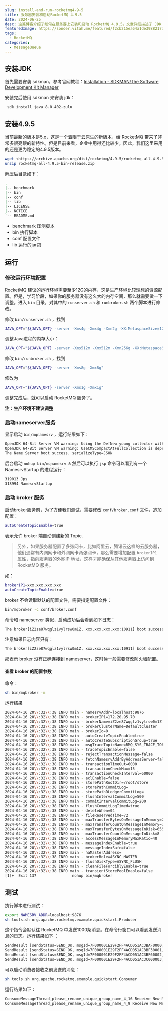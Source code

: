 ```yaml
---
slug: install-and-run-rocketmq4-9-5
title: 服务器安装和启动RocketMQ 4.9.5
date: 2024-06-25
desc: 这篇博客介绍了如何在服务器上安装和启动 RocketMQ 4.9.5。文章详细描述了 JDK 的安装过程，RocketMQ 4.9.5 的下载和解压步骤，以及如何调整运行环境配置以适应不同内存的服务器。还涵盖了启动 nameserver 和 broker 服务的具体操作，并通过命令行进行简单测试。
featuredImage: https://sonder.vitah.me/featured/f2cb215ea64a1de39882173203b45b4f.webp
tags:
  - RocketMQ
categories:
  - MessageQueue
---
```


## 安装JDK

首先需要安装 sdkman，参考官网教程：[Installation - SDKMAN! the Software Development Kit Manager](https://sdkman.io/install)

安装完后使用 sdkman 来安装 jdk：

```bash
 sdk install java 8.0.402-zulu
```

## 安装4.9.5

当前最新的版本是5.x，这是一个着眼于云原生的新版本，给 RocketMQ 带来了非常多很亮眼的新特性。但是目前来看，企业中用得还比较少。因此，我们这里采用的还是更为稳定的4.9.5版本。

```bash
wget <https://archive.apache.org/dist/rocketmq/4.9.5/rocketmq-all-4.9.5-bin-release.zip>
unzip rocketmq-all-4.9.5-bin-release.zip
```

解压后目录如下：

```bash
.
|-- benchmark
|-- bin
|-- conf
|-- lib
|-- LICENSE
|-- NOTICE
`-- README.md
```

- benchmark 压测脚本
- bin 执行脚本
- conf 配置文件
- lib 运行的jar包

## 运行

### 修改运行环境配置

RocketMQ 建议的运行环境需要至少12G的内存，这是生产环境比较理想的资源配置。但是，学习阶段，如果你的服务器没有这么大的内存空间，那么就需要做一下调整。进入 `bin` 目录，对其中的 `runserver.sh` 和 `runbroker.sh` 两个脚本进行修改。

修改 `bin/runserver.sh` ，找到

```bash
JAVA_OPT="${JAVA_OPT} -server -Xms4g -Xmx4g -Xmn2g -XX:MetaspaceSize=128m -XX:MaxMetaspaceSize=320m"
```

调整Java进程的内存大小：

```bash
JAVA_OPT="${JAVA_OPT} -server -Xms512m -Xmx512m -Xmn256g -XX:MetaspaceSize=128m -XX:MaxMetaspaceSize=320m"
```

修改 `bin/runbroker.sh` ，找到

```bash
JAVA_OPT="${JAVA_OPT} -server -Xms8g -Xmx8g"
```

修改为

```bash
JAVA_OPT="${JAVA_OPT} -server -Xms1g -Xmx1g"
```

调整完成后，就可以启动 RocketMQ 服务了。

**注：生产环境不建议调整**

### 启动nameserver服务

显示启动 `bin/mqnamesrv` ，运行结果如下：

```bash
OpenJDK 64-Bit Server VM warning: Using the DefNew young collector with the CMS collector is deprecated and will likely be removed in a future release
OpenJDK 64-Bit Server VM warning: UseCMSCompactAtFullCollection is deprecated and will likely be removed in a future release.
The Name Server boot success. serializeType=JSON
```

后台启动 `nohup bin/mqnamesrv &` 然后可以执行 `jsp` 命令可以看到有一个 NamesrvStartup 的进程运行：

```bash
319013 Jps
318994 NamesrvStartup
```

### 启动 broker 服务

启动broker服务前，为了方便我们测试，需要修改 `conf/broker.conf` 文件，追加配置：

```bash
autoCreateTopicEnable=true
```

表示允许 broker 端自动创建新的 Topic.

> 另外，如果服务器配置了多张网卡，比如阿里云，腾讯云这样的云服务器，他们通常有内网网卡和外网网卡两张网卡，那么需要增加配置 `brokerIP1` 属性，指向服务器的外网IP 地址，这样才能确保从其他服务器上访问到 RocketMQ 服务。

如：
```bash
brokerIP1=xxx.xxx.xxx.xxx
autoCreateTopicEnable=true
```

broker 不会读取默认的配置文件，需要指定配置文件：
```bash
bin/mqbroker -c conf/broker.conf
```

命令和 nameserver 类似，启动成功后会看到如下日志：
```bash
The broker[iZ2ze87wqglz1vylrsw0m1Z, xxx.xxx.xxx.xxx:10911] boot success. serializeType=JSON and name server is localhost:9876
```

注意如果日志内容只有：
```bash
The broker[iZ2ze87wqglz1vylrsw0m1Z, xxx.xxx.xxx.xxx:10911] boot success. serializeType=JSON
```

那表示 broker 没有正确连接到 nameserver，这时候一般需要修改防火墙配置。

#### 查看 broker 的配置参数

命令：

```bash
sh bin/mqbroker -m
```

运行结果
```bash
2024-04-16 20\\:32\\:38 INFO main - namesrvAddr=localhost:9876
2024-04-16 20\\:32\\:38 INFO main - brokerIP1=172.20.95.70
2024-04-16 20\\:32\\:38 INFO main - brokerName=iZ2ze87wqglz1vylrsw0m1Z
2024-04-16 20\\:32\\:38 INFO main - brokerClusterName=DefaultCluster
2024-04-16 20\\:32\\:38 INFO main - brokerId=0
2024-04-16 20\\:32\\:38 INFO main - autoCreateTopicEnable=true
2024-04-16 20\\:32\\:38 INFO main - autoCreateSubscriptionGroup=true
2024-04-16 20\\:32\\:38 INFO main - msgTraceTopicName=RMQ_SYS_TRACE_TOPIC
2024-04-16 20\\:32\\:38 INFO main - traceTopicEnable=false
2024-04-16 20\\:32\\:38 INFO main - rejectTransactionMessage=false
2024-04-16 20\\:32\\:38 INFO main - fetchNamesrvAddrByAddressServer=false
2024-04-16 20\\:32\\:38 INFO main - transactionTimeOut=6000
2024-04-16 20\\:32\\:38 INFO main - transactionCheckMax=15
2024-04-16 20\\:32\\:38 INFO main - transactionCheckInterval=60000
2024-04-16 20\\:32\\:38 INFO main - aclEnable=false
2024-04-16 20\\:32\\:38 INFO main - storePathRootDir=/root/store
2024-04-16 20\\:32\\:38 INFO main - storePathCommitLog=
2024-04-16 20\\:32\\:38 INFO main - storePathDLedgerCommitLog=
2024-04-16 20\\:32\\:38 INFO main - flushIntervalCommitLog=500
2024-04-16 20\\:32\\:38 INFO main - commitIntervalCommitLog=200
2024-04-16 20\\:32\\:38 INFO main - flushCommitLogTimed=true
2024-04-16 20\\:32\\:38 INFO main - deleteWhen=04
2024-04-16 20\\:32\\:38 INFO main - fileReservedTime=72
2024-04-16 20\\:32\\:38 INFO main - maxTransferBytesOnMessageInMemory=262144
2024-04-16 20\\:32\\:38 INFO main - maxTransferCountOnMessageInMemory=32
2024-04-16 20\\:32\\:38 INFO main - maxTransferBytesOnMessageInDisk=65536
2024-04-16 20\\:32\\:38 INFO main - maxTransferCountOnMessageInDisk=8
2024-04-16 20\\:32\\:38 INFO main - accessMessageInMemoryMaxRatio=40
2024-04-16 20\\:32\\:38 INFO main - messageIndexEnable=true
2024-04-16 20\\:32\\:38 INFO main - messageIndexSafe=false
2024-04-16 20\\:32\\:38 INFO main - haMasterAddress=
2024-04-16 20\\:32\\:38 INFO main - brokerRole=ASYNC_MASTER
2024-04-16 20\\:32\\:38 INFO main - flushDiskType=ASYNC_FLUSH
2024-04-16 20\\:32\\:38 INFO main - cleanFileForciblyEnable=true
2024-04-16 20\\:32\\:38 INFO main - transientStorePoolEnable=false
[1]+  Exit 137                nohup bin/mqbroker
```

## 测试

执行脚本进行测试：
```bash
export NAMESRV_ADDR=localhost:9876
sh tools.sh org.apache.rocketmq.example.quickstart.Producer
```

这个指令会默认往 RocketMQ 中发送1000条消息。在命令行窗口可以看到发送消息的日志。运行结果如下 ：
```bash
SendResult [sendStatus=SEND_OK, msgId=7F000001E29F2FF4ACD051AC3BAF0000, offsetMsgId=AC145F4600002A9F0000000000000000, messageQueue=MessageQueue [topic=TopicTest, brokerName=iZ2ze87wqglz1vylrsw0m1Z, queueId=2], queueOffset=0]
SendResult [sendStatus=SEND_OK, msgId=7F000001E29F2FF4ACD051AC3BF30001, offsetMsgId=AC145F4600002A9F00000000000000BE, messageQueue=MessageQueue [topic=TopicTest, brokerName=iZ2ze87wqglz1vylrsw0m1Z, queueId=3], queueOffset=0]
SendResult [sendStatus=SEND_OK, msgId=7F000001E29F2FF4ACD051AC3BF60002, offsetMsgId=AC145F4600002A9F000000000000017C, messageQueue=MessageQueue [topic=TopicTest, brokerName=iZ2ze87wqglz1vylrsw0m1Z, queueId=0], queueOffset=0]
SendResult [sendStatus=SEND_OK, msgId=7F000001E29F2FF4ACD051AC3C000003, offsetMsgId=AC145F4600002A9F000000000000023A, messageQueue=MessageQueue [topic=TopicTest, brokerName=iZ2ze87wqglz1vylrsw0m1Z, queueId=1], queueOffset=0]
```

可以启动消费者接收之前发送的消息：

```bash
sh tools.sh org.apache.rocketmq.example.quickstart.Consumer
```

运行结果如下：

```bash
ConsumeMessageThread_please_rename_unique_group_name_4_16 Receive New Messages: [MessageExt [brokerName=broker-a, queueId=0, storeSize=192, queueOffset=451, sysFlag=0, bornTimestamp=1713280030517, bornHost=/123.56.164.113:39870, storeTimestamp=1713280030519, storeHost=/123.56.164.113:10911, msgId=7B38A47100002A9F0000000000054976, commitLogOffset=346486, bodyCRC=1271400251, reconsumeTimes=0, preparedTransactionOffset=0, toString()=Message{topic='TopicTest', flag=0, properties={MIN_OFFSET=0, MAX_OFFSET=509, CONSUME_START_TIME=1713280077228, UNIQ_KEY=7F00000113132FF4ACD0523563350302, CLUSTER=DefaultCluster, TAGS=TagA}, body=[72, 101, 108, 108, 111, 32, 82, 111, 99, 107, 101, 116, 77, 81, 32, 55, 55, 48], transactionId='null'}]]
ConsumeMessageThread_please_rename_unique_group_name_4_9 Receive New Messages: [MessageExt [brokerName=broker-a, queueId=0, storeSize=192, queueOffset=450, sysFlag=0, bornTimestamp=1713280030472, bornHost=/123.56.164.113:39870, storeTimestamp=1713280030475, storeHost=/123.56.164.113:10911, msgId=7B38A47100002A9F0000000000054676, commitLogOffset=345718, bodyCRC=1001427791, reconsumeTimes=0, preparedTransactionOffset=0, toString()=Message{topic='TopicTest', flag=0, properties={MIN_OFFSET=0, MAX_OFFSET=509, CONSUME_START_TIME=1713280077228, UNIQ_KEY=7F00000113132FF4ACD05235630802FE, CLUSTER=DefaultCluster, TAGS=TagA}, body=[72, 101, 108, 108, 111, 32, 82, 111, 99, 107, 101, 116, 77, 81, 32, 55, 54, 54], transactionId='null'}]] 
```

